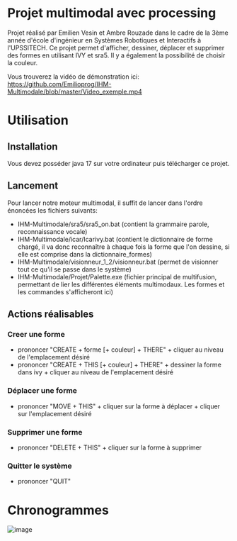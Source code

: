 # Projet multimodal avec processing
Projet réalisé par Emilien Vesin et Ambre Rouzade dans le cadre de la 3ème année d'école d'ingénieur en Systèmes Robotiques et Interactifs à l'UPSSITECH.
Ce projet permet d'afficher, dessiner, déplacer et supprimer des formes en utilisant IVY et sra5. Il y a également la possibilité de choisir la couleur.

Vous trouverez la vidéo de démonstration ici: https://github.com/Emilioprog/IHM-Multimodale/blob/master/Video_exemple.mp4 

# Utilisation

## Installation

Vous devez posséder java 17 sur votre ordinateur puis télécharger ce projet.

## Lancement

Pour lancer notre moteur multimodal, il suffit de lancer dans l'ordre énoncées les fichiers suivants:
- IHM-Multimodale/sra5/sra5_on.bat  (contient la grammaire parole, reconnaissance vocale)
- IHM-Multimodale/icar/Icarivy.bat   (contient le dictionnaire de forme chargé, il va donc reconnaître à chaque fois la forme que l'on dessine, si elle est comprise dans la dictionnaire_formes)
- IHM-Multimodale/visionneur_1_2/visionneur.bat   (permet de visionner tout ce qu'il se passe dans le système)
- IHM-Multimodale/Projet/Palette.exe   (fichier principal de multifusion, permettant de lier les différentes éléments multimodaux. Les formes et les commandes s'afficheront ici)

## Actions réalisables
###  Creer une forme
- prononcer "CREATE + forme [+ couleur] + THERE" + cliquer au niveau de l'emplacement désiré
- prononcer "CREATE + THIS [+ couleur] + THERE" + dessiner la forme dans ivy + cliquer au niveau de l'emplacement désiré
### Déplacer une forme
- prononcer "MOVE + THIS" + cliquer sur la forme à déplacer + cliquer sur l'emplacement désiré
### Supprimer une forme
- prononcer "DELETE + THIS" + cliquer sur la forme à supprimer
### Quitter le système
- prononcer "QUIT"

# Chronogrammes

![image](https://github.com/user-attachments/assets/d335a784-f6aa-4011-9d2c-8f34d613314e)
